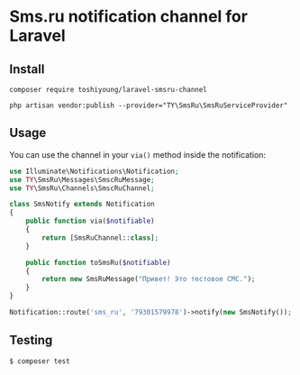 # Sms.ru notification channel for Laravel

## Install
```
composer require toshiyoung/laravel-smsru-channel
```

```
php artisan vendor:publish --provider="TY\SmsRu\SmsRuServiceProvider"
```

## Usage

You can use the channel in your `via()` method inside the notification:

```php
use Illuminate\Notifications\Notification;
use TY\SmsRu\Messages\SmscRuMessage;
use TY\SmsRu\Channels\SmscRuChannel;

class SmsNotify extends Notification
{
    public function via($notifiable)
    {
        return [SmsRuChannel::class];
    }

    public function toSmsRu($notifiable)
    {
        return new SmsRuMessage("Привет! Это тестовое СМС.");
    }
}
```

```php
Notification::route('sms_ru', '79301579978')->notify(new SmsNotify());
```

## Testing

``` bash
$ composer test
```
